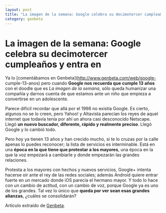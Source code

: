 ```yaml
---
layout: post
title: "La imagen de la semana: Google celebra su decimotercer cumpleaños y entra en"
category: genbeta
---
```


# La imagen de la semana: Google celebra su decimotercer cumpleaños y entra en


Ya lo [comentábamos en Genbeta](http://www.genbeta.com/web/google-
cumple-13-anos) pero cuando **Google nos recuerda que cumple 13 años** con el
doodle que es _La imagen de la semana_, sólo queda humanizar una compañía y
darnos cuenta de que estamos ante un niño que empieza a convertirse en un
adolescente.

Parece difícil recordar que allá por el 1998 no existía Google. Es cierto,
algunos no se lo creen, pero Yahoo! y Altavista parecían los reyes de aquel
internet que todavía tenía por ahí un ahora casi desconocido Netscape. Llegó
**un nuevo buscador, diferente, rápido y realmente preciso**. Llegó Google y
lo cambió todo.  
  
Pero hoy ya tienen 13 años y han crecido mucho, si te lo cruzas por la calle
apenas lo puedes reconocer; la lista de servicios es interminable. Está en una
**época en la que tiene que protestar a los mayores**, una época en la que la
voz empezará a cambiarle y donde empezarán las grandes relaciones.

Protesta a los mayores con hechos y nuevos servicios, Google+ intenta hacerse
oir ante el rey de las redes sociales; además Android quiere entrar fuerte en
un mercado donde iOS parecía el hermano mayor. Y todo lo hace con un cambio de
actitud, con un cambio de voz, porque Google ya es uno de los grandes. Tal vez
lo único que **queda por ver sean esas grandes alianzas**, ¿cuáles se
consolidarán?

Artículo extraído de [Genbeta](http://www.genbeta.com).